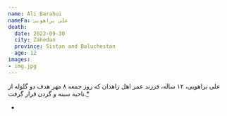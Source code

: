 ```yaml
---
name: Ali Barahui
nameFa: علی براهویی
death:
  date: 2022-09-30
  city: Zahedan
  province: Sistan and Baluchestan
  age: 12
images:
- img.jpg
---
```


علی براهویی، ۱۲ ساله، فرزند عمر اهل زاهدان که روز جمعه ۸ مهر هدف دو گلوله از ناحیه سینه و گردن قرار گرفت.[*][1]






- [1]: https://www.tribunezamaneh.com/archives/324583